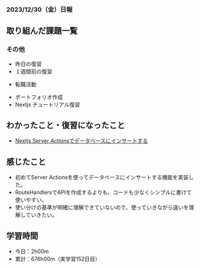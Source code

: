 ### 2023/12/30（金）日報
## 取り組んだ課題一覧

### その他
<!-- - ブログ執筆
  - [【React】簡単なお絵かきアプリでState内のオブジェクト更新について学ぶ](https://zenn.dev/jinku/articles/93c98d547f7695) -->
- 昨日の復習
- １週間前の復習
<!-- - ポートフォリオサイトの作成
  - NotionAPiを使ってブログ記事を取得する -->
- 転職活動
<!-- - Pythonの学習
  - Progate -->
- ポートフォリオ作成
- Nextjs チュートリアル復習

## わかったこと・復習になったこと
  <!-- - [Nextjs App Router におけるMiddlewareの基本](https://www.notion.so/Nextjs-App-Router-Middleware-c27539cabca8454d94d734d3fbbbcf32?pvs=4)（新） -->
- [Nextjs Server Actionsでデータベースにインサートする](https://www.notion.so/Nextjs-Server-Actions-75928a88a20c488993b0ac30f89d9c7d?pvs=4)

<!-- ## 次やること
- Reactの理解を深める -->

## 感じたこと
- 初めてServer Actionsを使ってデータベースにインサートする機能を実装した。
- RouteHandlersでAPIを作成するよりも、コードも少なくシンプルに書けて使いやすい。
- 使い分けの基準が明確に理解できていないので、使っていきながら違いを理解していきたい。

## 学習時間
- 今日：2h00m
- 累計：676h00m（実学習152日目）